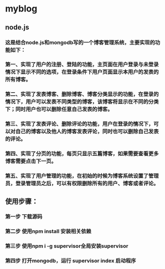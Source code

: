# myblog
## node.js
### 这是结合node.js和mongodb写的一个博客管理系统，主要实现的功能如下：
### 第一、实现了用户的注册、登陆的功能，主页面在用户登录与未登录情况下显示不同的选项，在登录条件下用户页面显示本用户的发表的所有博客。
### 第二、实现了发表博客、删除博客、博客分类显示的功能，在登录的情况下，用户可以发表不同类型的博客，该博客将显示在不同的分类下；同时用户也可以删除任意自己发表的博客。
### 第三、实现了发表评论、删除评论的功能，用户在登录的情况下，可以对自己的博客以及他人的博客发表评论，同时也可以删除自己发表的评论。
### 第四、实现了分页的功能，每页只显示五篇博客，如果需要查看更多博客需要点击下一页。
### 第五、实现了用户管理的功能，在初始的时候为博客系统设置了管理员，登录管理员之后，可以有权限删除所有的用户、博客或者评论。
## 使用步骤：
### 第一步 下载源码
### 第二步 使用npm install 安装相关依赖
### 第三步 使用npm i -g supervisor全局安装supervisor
### 第四步 打开mongodb，运行 supervisor index 启动程序
